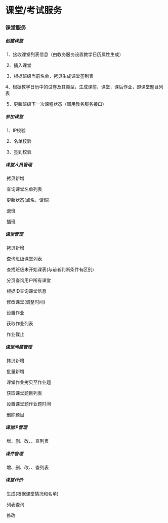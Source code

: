 # 课堂/考试服务

### 课堂服务

##### 			创建课堂

​	1、接收课堂列表信息（由教务服务设置教学日历属性生成）

​	2、插入课堂

​	3、根据班级当前名单，拷贝生成课堂签到表

​	4、根据教学日历中的试卷及其类型，生成课前，课堂，课后作业，即课堂题目列表

​	5、更新班级下一次课程状态（调用教务服务接口）

##### 			参加课堂

​	1、IP校验

​	2、名单校验

​	3、签到校验

##### 			课堂人员管理

​	拷贝新增

​	查询课堂名单列表

​	更新状态(点名、请假)

​	退班

​	插班

##### 课堂管理

​	拷贝新增

​	查询班级课堂列表

​	查找班级未开始课表(与前者判断条件有区别)

​	分页查询用户所有课堂

​	根据ID查询课堂信息

​	修改课堂(调整时间)

​	设置作业

​	获取作业列表

​	作业截止

##### 课堂问题管理

​	拷贝新增

​	批量新增

​	课堂作业拷贝至作业题

​	获取课堂题目列表

​	设置课堂题作业题时间

​	删除题目

##### 课堂IP管理

​	增、删、改、、查列表

##### 课件管理

​	增、删、改、、查列表

##### 课堂评价

​	生成(根据课堂情况和名单)

​	列表查询

​	修改

​	

​	
